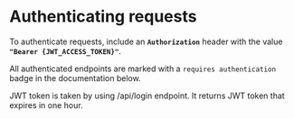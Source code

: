 # Authenticating requests

To authenticate requests, include an **`Authorization`** header with the value **`"Bearer {JWT_ACCESS_TOKEN}"`**.

All authenticated endpoints are marked with a `requires authentication` badge in the documentation below.

JWT token is taken by using /api/login endpoint. It returns JWT token that expires in one hour.

